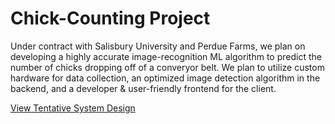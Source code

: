 # Chick-Counting Project
Under contract with Salisbury University and Perdue Farms, we plan on developing a highly accurate image-recognition ML algorithm to predict the number of chicks dropping off of a converyor belt. We plan to utilize custom hardware for data collection, an optimized image detection algorithm in the backend, and a developer & user-friendly frontend for the client.

[View Tentative System Design](./CC-Tentative-System-Design_2-4-25.pdf)

